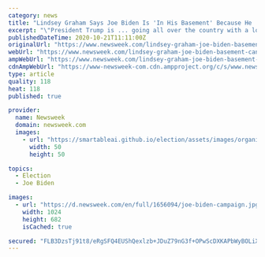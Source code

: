 ```yaml
---
category: news
title: "Lindsey Graham Says Joe Biden Is 'In His Basement' Because He 'Can't Carry a Message'"
excerpt: "\"President Trump is ... going all over the country with a lot of energy. He has really accomplished a lot in his first time,\" said the Republican senator."
publishedDateTime: 2020-10-21T11:11:00Z
originalUrl: "https://www.newsweek.com/lindsey-graham-joe-biden-basement-cant-carry-message-1540893"
webUrl: "https://www.newsweek.com/lindsey-graham-joe-biden-basement-cant-carry-message-1540893"
ampWebUrl: "https://www.newsweek.com/lindsey-graham-joe-biden-basement-cant-carry-message-1540893?amp=1"
cdnAmpWebUrl: "https://www-newsweek-com.cdn.ampproject.org/c/s/www.newsweek.com/lindsey-graham-joe-biden-basement-cant-carry-message-1540893?amp=1"
type: article
quality: 118
heat: 118
published: true

provider:
  name: Newsweek
  domain: newsweek.com
  images:
    - url: "https://smartableai.github.io/election/assets/images/organizations/newsweek.com-50x50.jpg"
      width: 50
      height: 50

topics:
  - Election
  - Joe Biden

images:
  - url: "https://d.newsweek.com/en/full/1656094/joe-biden-campaign.jpg"
    width: 1024
    height: 682
    isCached: true

secured: "FLB3DzsTj91t8/eRgSFQ4EUShQexlzb+JDuZ79nG3f+OPwScDXKAPbWyBOLiXV8Tk5Ut/cM5/bc5+A+C8N89/8YDS3h4cJInKkM1tHydL1eE7PGY/hKY0jhD5Weyy7hlmczbbWbZ954dnvlZ53WI/mQTMGzeaCnDu3l5zoqRLWmECjmk1nxJgy1pTBpQM49g5K+hz98orFqaNcT1DFzUuKdhyk46RUHR2lKOzBAH+tnNzCRGLCxIvdVm0J4lv0l9oC/m6DwJlAZDXDiDtZZwCcyaZTzLd+KY+6Z0CsqevvWNa7NcMPDuFz9nnA2AjBn4maHYLnuXYYGpNgzfrRmRdJ7qoT8zTgGwGXGEoESijcE=;mYS40waMn8WG/NTuvHEB7A=="
---
```


